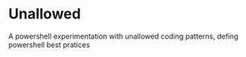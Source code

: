 # Unallowed
A powershell experimentation with unallowed coding patterns, defing powershell best pratices

